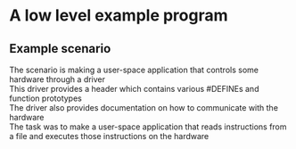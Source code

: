 # A low level example program 

## Example scenario
The scenario is making a user-space application that controls some hardware through a driver  
This driver provides a header which contains various #DEFINEs and function prototypes  
The driver also provides documentation on how to communicate with the hardware  
The task was to make a user-space application that reads instructions from a file and executes those instructions on the hardware
